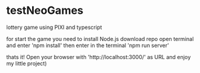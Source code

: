 # testNeoGames
lottery game using PIXI and typescript

for start the game you need to install Node.js 
download repo
open terminal and enter 'npm install'
then enter in the terminal 'npm run server'

thats it! Open your browser with 'http://localhost:3000/' as URL and enjoy my little project)

